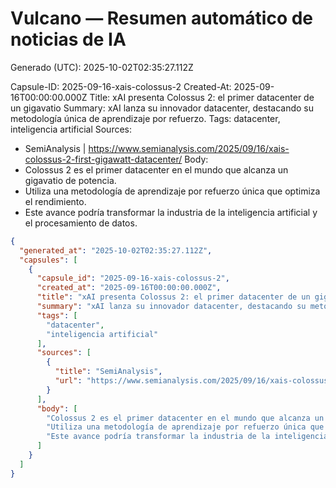 # Vulcano — Resumen automático de noticias de IA
Generado (UTC): 2025-10-02T02:35:27.112Z

Capsule-ID: 2025-09-16-xais-colossus-2
Created-At: 2025-09-16T00:00:00.000Z
Title: xAI presenta Colossus 2: el primer datacenter de un gigavatio
Summary: xAI lanza su innovador datacenter, destacando su metodología única de aprendizaje por refuerzo.
Tags: datacenter, inteligencia artificial
Sources:
  - SemiAnalysis | https://www.semianalysis.com/2025/09/16/xais-colossus-2-first-gigawatt-datacenter/
Body:
  - Colossus 2 es el primer datacenter en el mundo que alcanza un gigavatio de potencia.
  - Utiliza una metodología de aprendizaje por refuerzo única que optimiza el rendimiento.
  - Este avance podría transformar la industria de la inteligencia artificial y el procesamiento de datos.

```json
{
  "generated_at": "2025-10-02T02:35:27.112Z",
  "capsules": [
    {
      "capsule_id": "2025-09-16-xais-colossus-2",
      "created_at": "2025-09-16T00:00:00.000Z",
      "title": "xAI presenta Colossus 2: el primer datacenter de un gigavatio",
      "summary": "xAI lanza su innovador datacenter, destacando su metodología única de aprendizaje por refuerzo.",
      "tags": [
        "datacenter",
        "inteligencia artificial"
      ],
      "sources": [
        {
          "title": "SemiAnalysis",
          "url": "https://www.semianalysis.com/2025/09/16/xais-colossus-2-first-gigawatt-datacenter/"
        }
      ],
      "body": [
        "Colossus 2 es el primer datacenter en el mundo que alcanza un gigavatio de potencia.",
        "Utiliza una metodología de aprendizaje por refuerzo única que optimiza el rendimiento.",
        "Este avance podría transformar la industria de la inteligencia artificial y el procesamiento de datos."
      ]
    }
  ]
}
```